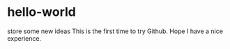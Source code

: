 # hello-world
store some new ideas
This is the first time to try Github.
Hope I have a nice experience.
